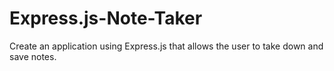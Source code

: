 # Express.js-Note-Taker
Create an application using Express.js that allows the user to take down and save notes.
